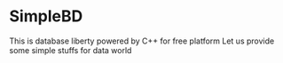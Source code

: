 # SimpleBD
This is database liberty powered by C++ for free platform
Let us provide some simple stuffs for data world
